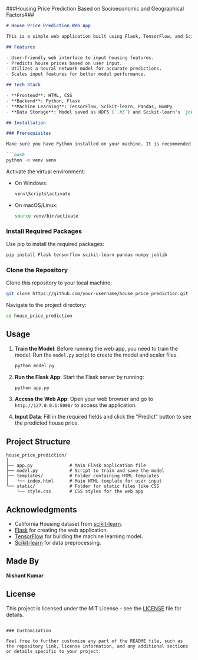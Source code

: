 ###Housing Price Prediction Based on Socioeconomic and Geographical Factors###

```markdown
# House Price Prediction Web App

This is a simple web application built using Flask, TensorFlow, and Scikit-learn for predicting house prices based on various features of the housing dataset. The model is trained on the California Housing dataset.

## Features

- User-friendly web interface to input housing features.
- Predicts house prices based on user input.
- Utilizes a neural network model for accurate predictions.
- Scales input features for better model performance.

## Tech Stack

- **Frontend**: HTML, CSS
- **Backend**: Python, Flask
- **Machine Learning**: TensorFlow, Scikit-learn, Pandas, NumPy
- **Data Storage**: Model saved as HDF5 (`.h5`) and Scikit-learn's `joblib` for scalers.

## Installation

### Prerequisites

Make sure you have Python installed on your machine. It is recommended to create a virtual environment for this project. You can create a virtual environment using:

```bash
python -m venv venv
```

Activate the virtual environment:

- On Windows:
  ```bash
  venv\Scripts\activate
  ```

- On macOS/Linux:
  ```bash
  source venv/bin/activate
  ```

### Install Required Packages

Use pip to install the required packages:

```bash
pip install Flask tensorflow scikit-learn pandas numpy joblib
```

### Clone the Repository

Clone this repository to your local machine:

```bash
git clone https://github.com/your-username/house_price_prediction.git
```

Navigate to the project directory:

```bash
cd house_price_prediction
```

## Usage

1. **Train the Model**: Before running the web app, you need to train the model. Run the `model.py` script to create the model and scaler files.

   ```bash
   python model.py
   ```

2. **Run the Flask App**: Start the Flask server by running:

   ```bash
   python app.py
   ```

3. **Access the Web App**: Open your web browser and go to `http://127.0.0.1:5000/` to access the application.

4. **Input Data**: Fill in the required fields and click the "Predict" button to see the predicted house price.

## Project Structure

```
house_price_prediction/
│
├── app.py              # Main Flask application file
├── model.py            # Script to train and save the model
├── templates/          # Folder containing HTML templates
│   └── index.html      # Main HTML template for user input
└── static/             # Folder for static files like CSS
    └── style.css       # CSS styles for the web app
```

## Acknowledgments

- California Housing dataset from [scikit-learn](https://scikit-learn.org/stable/modules/generated/sklearn.datasets.fetch_california_housing.html).
- [Flask](https://flask.palletsprojects.com/) for creating the web application.
- [TensorFlow](https://www.tensorflow.org/) for building the machine learning model.
- [Scikit-learn](https://scikit-learn.org/) for data preprocessing.

## Made By

**Nishant Kumar**

## License

This project is licensed under the MIT License - see the [LICENSE](LICENSE) file for details.
```

### Customization

Feel free to further customize any part of the README file, such as the repository link, license information, and any additional sections or details specific to your project.
